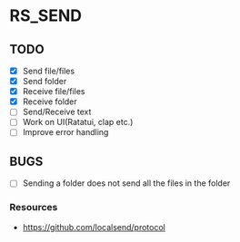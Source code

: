 # RS_SEND

## TODO
- [x] Send file/files
- [x] Send folder
- [x] Receive file/files
- [x] Receive folder
- [ ] Send/Receive text
- [ ] Work on UI(Ratatui, clap etc.)
- [ ] Improve error handling

## BUGS
- [ ] Sending a folder does not send all the files in the folder

### Resources
- https://github.com/localsend/protocol
